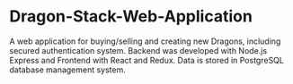 # Dragon-Stack-Web-Application
 A web application for buying/selling and creating new Dragons, including secured authentication system. Backend was developed with Node.js Express and Frontend with React and Redux. Data is stored in PostgreSQL database management system.
